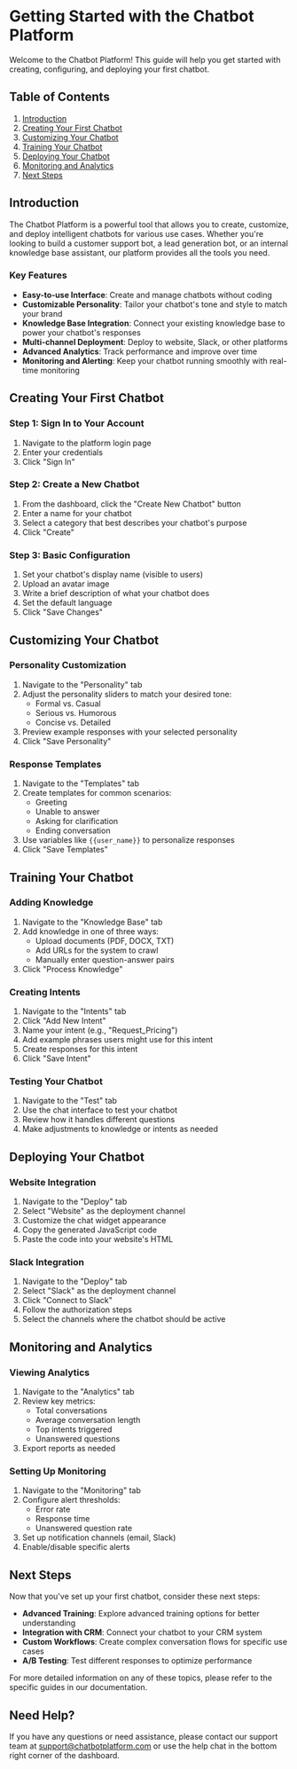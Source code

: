 # Getting Started with the Chatbot Platform

Welcome to the Chatbot Platform! This guide will help you get started with creating, configuring, and deploying your first chatbot.

## Table of Contents

1. [Introduction](#introduction)
2. [Creating Your First Chatbot](#creating-your-first-chatbot)
3. [Customizing Your Chatbot](#customizing-your-chatbot)
4. [Training Your Chatbot](#training-your-chatbot)
5. [Deploying Your Chatbot](#deploying-your-chatbot)
6. [Monitoring and Analytics](#monitoring-and-analytics)
7. [Next Steps](#next-steps)

## Introduction

The Chatbot Platform is a powerful tool that allows you to create, customize, and deploy intelligent chatbots for various use cases. Whether you're looking to build a customer support bot, a lead generation bot, or an internal knowledge base assistant, our platform provides all the tools you need.

### Key Features

- **Easy-to-use Interface**: Create and manage chatbots without coding
- **Customizable Personality**: Tailor your chatbot's tone and style to match your brand
- **Knowledge Base Integration**: Connect your existing knowledge base to power your chatbot's responses
- **Multi-channel Deployment**: Deploy to website, Slack, or other platforms
- **Advanced Analytics**: Track performance and improve over time
- **Monitoring and Alerting**: Keep your chatbot running smoothly with real-time monitoring

## Creating Your First Chatbot

### Step 1: Sign In to Your Account

1. Navigate to the platform login page
2. Enter your credentials
3. Click "Sign In"

### Step 2: Create a New Chatbot

1. From the dashboard, click the "Create New Chatbot" button
2. Enter a name for your chatbot
3. Select a category that best describes your chatbot's purpose
4. Click "Create"

### Step 3: Basic Configuration

1. Set your chatbot's display name (visible to users)
2. Upload an avatar image
3. Write a brief description of what your chatbot does
4. Set the default language
5. Click "Save Changes"

## Customizing Your Chatbot

### Personality Customization

1. Navigate to the "Personality" tab
2. Adjust the personality sliders to match your desired tone:
   - Formal vs. Casual
   - Serious vs. Humorous
   - Concise vs. Detailed
3. Preview example responses with your selected personality
4. Click "Save Personality"

### Response Templates

1. Navigate to the "Templates" tab
2. Create templates for common scenarios:
   - Greeting
   - Unable to answer
   - Asking for clarification
   - Ending conversation
3. Use variables like `{{user_name}}` to personalize responses
4. Click "Save Templates"

## Training Your Chatbot

### Adding Knowledge

1. Navigate to the "Knowledge Base" tab
2. Add knowledge in one of three ways:
   - Upload documents (PDF, DOCX, TXT)
   - Add URLs for the system to crawl
   - Manually enter question-answer pairs
3. Click "Process Knowledge"

### Creating Intents

1. Navigate to the "Intents" tab
2. Click "Add New Intent"
3. Name your intent (e.g., "Request_Pricing")
4. Add example phrases users might use for this intent
5. Create responses for this intent
6. Click "Save Intent"

### Testing Your Chatbot

1. Navigate to the "Test" tab
2. Use the chat interface to test your chatbot
3. Review how it handles different questions
4. Make adjustments to knowledge or intents as needed

## Deploying Your Chatbot

### Website Integration

1. Navigate to the "Deploy" tab
2. Select "Website" as the deployment channel
3. Customize the chat widget appearance
4. Copy the generated JavaScript code
5. Paste the code into your website's HTML

### Slack Integration

1. Navigate to the "Deploy" tab
2. Select "Slack" as the deployment channel
3. Click "Connect to Slack"
4. Follow the authorization steps
5. Select the channels where the chatbot should be active

## Monitoring and Analytics

### Viewing Analytics

1. Navigate to the "Analytics" tab
2. Review key metrics:
   - Total conversations
   - Average conversation length
   - Top intents triggered
   - Unanswered questions
3. Export reports as needed

### Setting Up Monitoring

1. Navigate to the "Monitoring" tab
2. Configure alert thresholds:
   - Error rate
   - Response time
   - Unanswered question rate
3. Set up notification channels (email, Slack)
4. Enable/disable specific alerts

## Next Steps

Now that you've set up your first chatbot, consider these next steps:

- **Advanced Training**: Explore advanced training options for better understanding
- **Integration with CRM**: Connect your chatbot to your CRM system
- **Custom Workflows**: Create complex conversation flows for specific use cases
- **A/B Testing**: Test different responses to optimize performance

For more detailed information on any of these topics, please refer to the specific guides in our documentation.

## Need Help?

If you have any questions or need assistance, please contact our support team at support@chatbotplatform.com or use the help chat in the bottom right corner of the dashboard.
